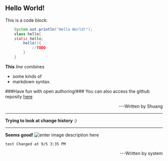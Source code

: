 Hello World!
---

This is a code block:
```java
    System.out.println("Hello World!");
    class hello{
    static hello;
        hello(){
            //TODO
        }
    }
```
**This** _line_ combines

- some kinds of 
- markdown syntax.

###Have fun with open authoring!###
You can also access the github reposity [here](https://github.com/openauthor/OpenAuthoring)
<p style='text-align:right'>---Written by Shuang<p>

----------
**Trying to look at change history**
:)

----------
**Seems good!**
![enter image description here][1]

    test Changed at 9/5 3:35 PM

<p style='text-align:right'>---Written by system<p>


  [1]: http://www.studypress.info/wp-content/uploads/2013/06/smile-300x300.png